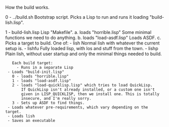 How the build works.

0 - ../build.sh
    Bootstrap script.
    Picks a Lisp to run and runs it loading "build-lish.lisp".

1 - build-lish.lisp
    Lisp "Makefile".
    a. loads "horrible.lisp"
       Some minimal functions we need to do anything.
    b. loads "load-asdf.lisp"
       Loads ASDF.
    c. Picks a target to build.
       One of:
       - lish
         Normal lish with whatever the current setup is.
       - lishfu
       	 Fully loaded lisp, with los and stuff from the town.
       - lishp
       	 Plain lish, without user startup and only the minimal things
	 needed to build.

       Each build target:
         - Runs in a separate Lisp
	 - Loads "build-init.lisp"
	   0 - loads "horrible.lisp"
	   1 - loads "load-asdf.lisp"
	   2 - loads "load-quicklisp.lisp" which tries to load QuickLisp.
	       If QuickLisp isn't already installed, or a custom one isn't
	       given in LISP_QUICKLISP, then we install one. This is totally
	       insecure, and I'm really sorry.
	   3 - Sets up ASDF to find things.
	 - Loads whatever pre-requirements, which vary depending on the target.
	 - Loads lish
	 - Saves an executable
